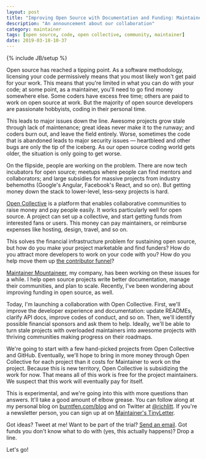 ```yaml
---
layout: post
title: "Improving Open Source with Documentation and Funding: Maintainer Mountaineer and Open Collective"
description: "An announcement about our collaboration"
category: maintainer
tags: [open source, code, open collective, community, maintainer]
date: 2019-03-18-10-37
---
```

{% include JB/setup %}

Open source has reached a tipping point. As a software methodology, licensing your code permissively means that you most likely won't get paid for your work. This means that you're limited in what you can do with your code; at some point, as a maintainer, you'll need to go find money somewhere else. Some coders have excess free time; others are paid to work on open source at work. But the majority of open source developers are passionate hobbyists, coding in their personal time.

This leads to major issues down the line. Awesome projects grow stale through lack of maintenance; great ideas never make it to the runway; and coders burn out, and leave the field entirely. Worse, sometimes the code that is abandoned leads to major security issues — heartbleed and other bugs are only the tip of the iceberg. As our open source coding world gets older, the situation is only going to get worse.

On the flipside, people are working on the problem. There are now tech incubators for open source; meetups where people can find mentors and collaborators; and large subsidies for massive projects from industry behemoths (Google's Angular, Facebook's React, and so on). But getting money down the stack to lower-level, less-sexy projects is hard.

[Open Collective](https://opencollective.com) is a platform that enables collaborative communities to raise money and pay people easily. It works particularly well for open source. A project can set up a collective, and start getting funds from interested fans or users. This money can pay maintainers, or reimburse expenses like hosting, design, travel, and so on.

This solves the financial infrastructure problem for sustaining open source, but how do you make your project marketable and find funders? How do you attract more developers to work on your code with you? How do you help move them up [the contributor funnel](https://mikemcquaid.com/2018/08/14/the-open-source-contributor-funnel-why-people-dont-contribute-to-your-open-source-project/)?

[Maintainer Mountaineer](https://maintainer.io), my company, has been working on these issues for a while. I help open source projects write better documentation, manage their communities, and plan to scale. Recently, I've been wondering about improving funding in open source, as well.

Today, I'm launching a collaboration with Open Collective. First, we'll improve the developer experience and documentation: update READMEs, clarify API docs, improve codes of conduct, and so on. Then, we'll identify possible financial sponsors and ask them to help. Ideally, we'll be able to turn stale projects with overloaded maintainers into awesome projects with thriving communities making progress on their roadmaps.

We're going to start with a few hand-picked projects from Open Collective and GitHub. Eventually, we'll hope to bring in more money through Open Collective for each project than it costs for Maintainer to work on the project. Because this is new territory, Open Collective is subsidizing the work for now. That means all of this work is free for the project maintainers. We suspect that this work will eventually pay for itself.

This is experimental, and we're going into this with more questions than answers. It'll take a good amount of elbow grease. You can follow along at my personal blog on [burntfen.com/blog](https://burntfen.com/blog) and on Twitter at [@richlitt](https://twitter.com/richlitt). If you're a newsletter person, you can sign up at on [Maintainer's TinyLetter](https://tinyletter.com/maintainer).

Got ideas? Tweet at me! Want to be part of the trial? [Send an email](mailto:richard@maintainer.io). Got funds you don't know what to do with (yes, this actually happens)? Drop a line.

Let's go!
